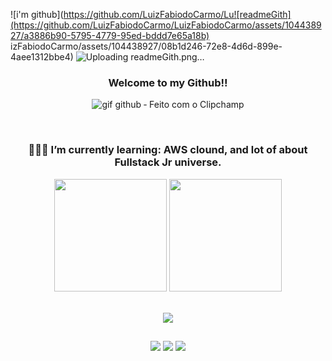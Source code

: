 <di align="center">![i'm github](https://github.com/LuizFabiodoCarmo/Lu![readmeGith](https://github.com/LuizFabiodoCarmo/LuizFabiodoCarmo/assets/104438927/a3886b90-5795-4779-95ed-bddd7e65a18b)
izFabiodoCarmo/assets/104438927/08b1d246-72e8-4d6d-899e-4aee1312bbe4)</div>
![Uploading readmeGith.png…]()

<!--<h1 > Hello, I'm Luiz Fabio. </h1>-->

<h3 align="center" color="green">Welcome to my Github!!</h3>


<div align="center" border_color="#53A041">
<!--  <img align="center" alt="Baby Oda" height="150" style="border-radius:50 boder="#53A041"; "> -->

 
![gif github ‐ Feito com o Clipchamp](https://github.com/LuizFabiodoCarmo/LuizFabiodoCarmo/assets/104438927/37357274-dbac-4514-8027-4d06b78245ef)
 
</div> 

<br>

<h3 align="center">👨🏽‍💻 I’m currently learning: AWS clound, and lot of about Fullstack Jr universe.</h3>


<div align="center">
  <img height="180" src="https://github-readme-stats.vercel.app/api?username=luizfabiodocarmo&show_icons=true&theme=merko">
  <img height="180" src="https://github-readme-stats.vercel.app/api/top-langs/?username=luizfabiodocarmo&theme=merko">
</div>

<!--<br>
<div>![Top Langs](https://github-readme-stats.vercel.app/api/top-langs/?username=myusername&theme=tokyonight)
 </div> -->

<br>

<p align="center">
  <a href="">
    <img src="https://skillicons.dev/icons?i=javascript,css,html,bootstrap,figma,mysql,typescript,java,python,angular,aws" />
  </a>
</p>



 ##
<div  align="center"> 
 <a href="https://discord.com/channels/@me"><img src="https://img.shields.io/badge/Discord-7289DA?style=for-the-badge&logo=discord&logoColor=white" target="_blank"></a> 
  <a href = "mailto:luizbinho26@gmail.com"><img src="https://img.shields.io/badge/-Gmail-%23333?style=for-the-badge&logo=gmail&logoColor=white" target="_blank"></a>
  <a href="https://www.linkedin.com/in/luiz-fabio-c-a-carvalho/"_blank"><img src="https://img.shields.io/badge/-LinkedIn-%230077B5?style=for-the-badge&logo=linkedin&logoColor=white" target="_blank"></a> 
</div>

